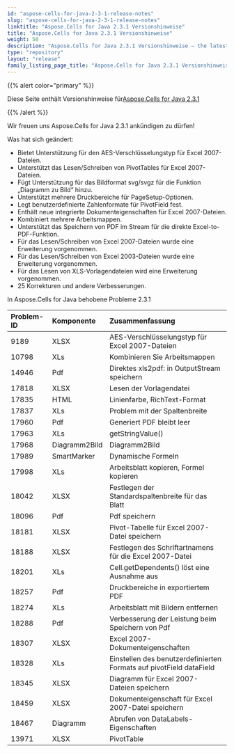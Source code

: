 ```yaml
---
id: "aspose-cells-for-java-2-3-1-release-notes"
slug: "aspose-cells-for-java-2-3-1-release-notes"
linktitle: "Aspose.Cells for Java 2.3.1 Versionshinweise"
title: "Aspose.Cells for Java 2.3.1 Versionshinweise"
weight: 50
description: "Aspose.Cells for Java 2.3.1 Versionshinweise – the latest updates and fixes."
type: "repository"
layout: "release"
family_listing_page_title: "Aspose.Cells for Java 2.3.1 Versionshinweise"
---
```

{{% alert color="primary" %}} 

 Diese Seite enthält Versionshinweise für[Aspose.Cells for Java 2.3.1](https://releases.aspose.com/cells/java/new-releases/aspose.cells-for-java-2.3.1/)

{{% /alert %}} 

 Wir freuen uns Aspose.Cells for Java 2.3.1 ankündigen zu dürfen!

 Was hat sich geändert:

- Bietet Unterstützung für den AES-Verschlüsselungstyp für Excel 2007-Dateien.
- Unterstützt das Lesen/Schreiben von PivotTables für Excel 2007-Dateien.
- Fügt Unterstützung für das Bildformat svg/svgz für die Funktion „Diagramm zu Bild“ hinzu.
- Unterstützt mehrere Druckbereiche für PageSetup-Optionen.
- Legt benutzerdefinierte Zahlenformate für PivotField fest.
- Enthält neue integrierte Dokumenteigenschaften für Excel 2007-Dateien.
- Kombiniert mehrere Arbeitsmappen.
- Unterstützt das Speichern von PDF im Stream für die direkte Excel-to-PDF-Funktion.
- Für das Lesen/Schreiben von Excel 2007-Dateien wurde eine Erweiterung vorgenommen.
- Für das Lesen/Schreiben von Excel 2003-Dateien wurde eine Erweiterung vorgenommen.
- Für das Lesen von XLS-Vorlagendateien wird eine Erweiterung vorgenommen.
- 25 Korrekturen und andere Verbesserungen.

 In Aspose.Cells for Java behobene Probleme 2.3.1

|**Problem-ID** |**Komponente** |**Zusammenfassung** |
|:- |:- |:- |
|9189 | XLSX| AES-Verschlüsselungstyp für Excel 2007-Dateien|
|10798 | XLs| Kombinieren Sie Arbeitsmappen|
|14946 | Pdf| Direktes xls2pdf: in OutputStream speichern|
|17818 | XLSX| Lesen der Vorlagendatei|
|17835 | HTML| Linienfarbe, RichText-Format|
|17837 | XLs| Problem mit der Spaltenbreite|
|17960 | Pdf| Generiert PDF bleibt leer|
|17963 | XLs| getStringValue()|
|17968 | Diagramm2Bild| Diagramm2Bild|
|17989 | SmartMarker| Dynamische Formeln|
|17998 | XLs| Arbeitsblatt kopieren, Formel kopieren|
|18042 | XLSX| Festlegen der Standardspaltenbreite für das Blatt|
|18096 | Pdf| Pdf speichern|
|18181 | XLSX| Pivot-Tabelle für Excel 2007-Datei speichern|
|18188 | XLSX| Festlegen des Schriftartnamens für die Excel 2007-Datei|
|18201 | XLs| Cell.getDependents() löst eine Ausnahme aus|
|18257 | Pdf| Druckbereiche in exportiertem PDF|
|18274 | XLs|Arbeitsblatt mit Bildern entfernen|
|18288 | Pdf| Verbesserung der Leistung beim Speichern von Pdf|
|18307 | XLSX| Excel 2007-Dokumenteigenschaften|
|18328 | XLs| Einstellen des benutzerdefinierten Formats auf pivotField dataField|
|18345 | XLSX| Diagramm für Excel 2007-Dateien speichern|
|18459 | XLSX| Dokumenteigenschaft für Excel 2007-Datei speichern|
|18467 | Diagramm| Abrufen von DataLabels-Eigenschaften|
|13971 | XLSX| PivotTable|

